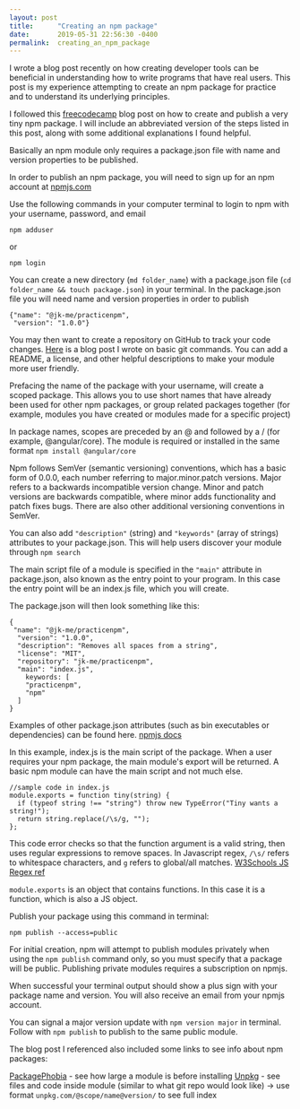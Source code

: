```yaml
---
layout: post
title:      "Creating an npm package"
date:       2019-05-31 22:56:30 -0400
permalink:  creating_an_npm_package
---
```



I wrote a blog post recently on how creating developer tools can be beneficial in understanding how to write programs that have real users. This post is my experience attempting to create an npm package for practice and to understand its underlying principles.

I followed this [freecodecamp](https://www.freecodecamp.org/news/how-to-make-a-beautiful-tiny-npm-package-and-publish-it-2881d4307f78/) blog post on how to create and publish a very tiny npm package. I will include an abbreviated version of the steps listed in this post, along with some additional explanations I found helpful.

Basically an npm module only requires a package.json file with name and version properties to be published.

In order to publish an npm package, you will need to sign up for an npm account at [npmjs.com](http://npmjs.com)

Use the following commands in your computer terminal to login to npm with your username, password, and email
```
npm adduser
```
or 
```
npm login
```

You can create a new directory (`md folder_name`) with a package.json file (`cd folder_name && touch package.json`) in your terminal. In the package.json file you will need name and version properties in order to publish

```
{"name": "@jk-me/practicenpm",
 "version": "1.0.0"}
```

You may then want to create a repository on GitHub to track your code changes. [Here](http://jellyjen.com/git_cheat_sheet) is a blog post I wrote on basic git commands. You can add a README, a license, and other helpful descriptions to make your module more user friendly.

Prefacing the name of the package with your username, will create a scoped package. This allows you to use short names that have already been used for other npm packages, or group related packages together (for example, modules you have created or modules made for a specific project)

In package names, scopes are preceded by an @ and followed by a / (for example, @angular/core). The module is required or installed in the same format `npm install @angular/core`

Npm follows SemVer (semantic versioning) conventions, which has a basic form of 0.0.0, each number referring to major.minor.patch versions. Major refers to a backwards incompatible version change. Minor and patch versions are backwards compatible, where minor adds functionality and patch fixes bugs. There are also other additional versioning conventions in SemVer. 

You can also add `"description"` (string) and `"keywords"` (array of strings) attributes to your package.json. This will help users discover your module through `npm search`

The main script file of a module is specified in the `"main"` attribute in package.json, also known as the entry point to your program. In this case the entry point will be an index.js file, which you will create.

The package.json will then look something like this:

```
{
 "name": "@jk-me/practicenpm",
  "version": "1.0.0",
  "description": "Removes all spaces from a string",
  "license": "MIT",
  "repository": "jk-me/practicenpm",
  "main": "index.js",
	keywords: [
    "practicenpm",
    "npm"
  ]
}
```

Examples of other package.json attributes (such as bin executables or dependencies) can be found here. [npmjs docs](https://docs.npmjs.com/files/package.json#main)

In this example, index.js is the main script of the package. When a user requires your npm package, the main module's export will be returned. A basic npm module can have the main script and not much else. 

```
//sample code in index.js
module.exports = function tiny(string) {
  if (typeof string !== "string") throw new TypeError("Tiny wants a string!");
  return string.replace(/\s/g, "");
};
```
This code error checks so that the function argument is a valid string, then uses regular expressions to remove spaces. In Javascript regex, `/\s/` refers to whitespace characters, and `g` refers to global/all matches. [W3Schools JS Regex ref](https://www.w3schools.com/js/js_regexp.asp)

`module.exports` is an object that contains functions. In this case it is a function, which is also a JS object. 

Publish your package using this command in terminal:

```
npm publish --access=public
```

For initial creation, npm will attempt to publish modules privately when using the `npm publish` command only, so you must specify that a package will be public. Publishing private modules requires a subscription on npmjs.

When successful your terminal output should show a plus sign with your package name and version. You will also receive an email from your npmjs account.

You can signal a major version update with `npm version major` in terminal.
Follow with `npm publish` to publish to the same public module.

The blog post I referenced also included some links to see info about npm packages:

[PackagePhobia](https://packagephobia.now.sh/ ) - see how large a module is before installing
[Unpkg](https://unpkg.com/) - see files and code inside module (similar to what git repo would look like) -> use format `unpkg.com/@scope/name@version/` to see full index



